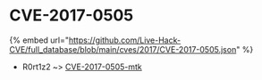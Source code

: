 # CVE-2017-0505
{% embed url="https://github.com/Live-Hack-CVE/full_database/blob/main/cves/2017/CVE-2017-0505.json" %}

* R0rt1z2 ~> [CVE-2017-0505-mtk](https://www.alice-snow.ru/2017/database/cve-2017-0505/cve-2017-0505-mtk-r0rt1z2)